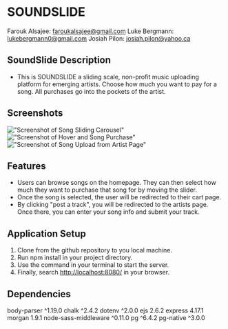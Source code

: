 # SOUNDSLIDE

Farouk Alsajee: faroukalsajee@gmail.com
Luke Bergmann: lukebergmann0@gmail.com
Josiah Pilon: josiah.pilon@yahoo.ca


## SoundSlide Description

* This is SOUNDSLIDE a sliding scale, non-profit music uploading platform for emerging artists. Choose how much you want to pay for a song. All purchases go into the pockets of the artist.


## Screenshots

!["Screenshot of Song Sliding Carousel"]()
!["Screenshot of Hover and Song Purchase"]()
!["Screenshot of Song Upload from Artist Page"]()


## Features

* Users can browse songs on the homepage. They can then select how much they want to purchase that song for by moving the slider.
* Once the song is selected, the user will be redirected to their cart page.
* By clicking "post a track", you will be redirected to the artists page. Once there, you can enter your song info and submit your track.


## Application Setup

1. Clone from the github repository to you local machine.
2. Run npm install in your project directory.
3. Use the command <npm run local> in your terminal to start the server.
4. Finally, search <http://localhost:8080/> in your browser.


## Dependencies

  body-parser ^1.19.0
  chalk ^2.4.2
  dotenv ^2.0.0
  ejs 2.6.2
  express 4.17.1
  morgan 1.9.1
  node-sass-middleware ^0.11.0
  pg ^6.4.2
  pg-native ^3.0.0

